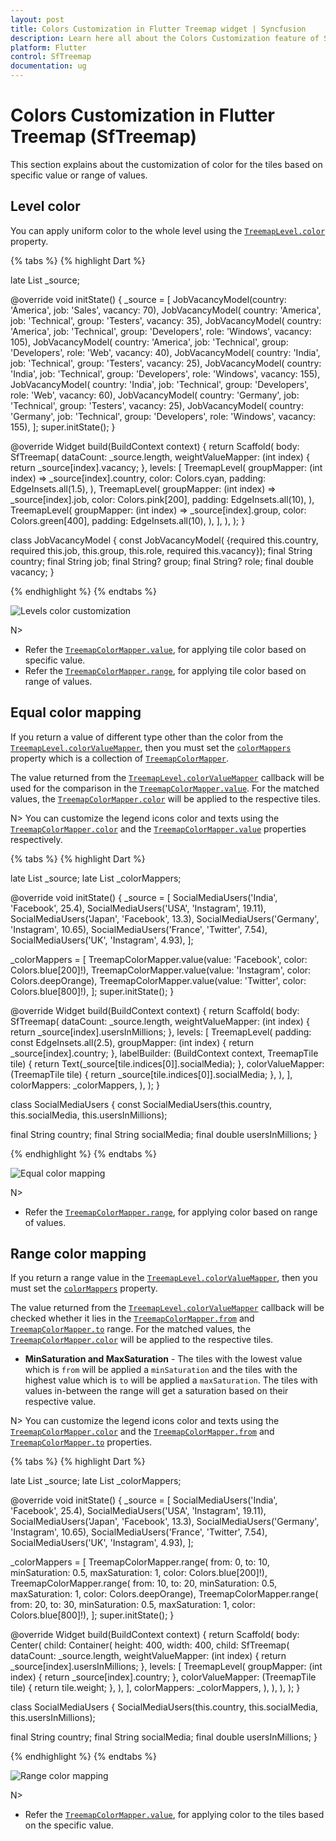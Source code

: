 ```yaml
---
layout: post
title: Colors Customization in Flutter Treemap widget | Syncfusion
description: Learn here all about the Colors Customization feature of Syncfusion Flutter Treemap (SfTreemap) widget and more. 
platform: Flutter
control: SfTreemap
documentation: ug
---
```


# Colors Customization in Flutter Treemap (SfTreemap)

This section explains about the customization of color for the tiles based on specific value or range of values.

## Level color

You can apply uniform color to the whole level using the [`TreemapLevel.color`](https://pub.dev/documentation/syncfusion_flutter_treemap/latest/treemap/TreemapLevel/color.html) property.

{% tabs %}
{% highlight Dart %}

late List<JobVacancyModel> _source;

@override
void initState() {
  _source = <JobVacancyModel>[
      JobVacancyModel(country: 'America', job: 'Sales', vacancy: 70),
      JobVacancyModel(
          country: 'America', job: 'Technical', group: 'Testers', vacancy: 35),
      JobVacancyModel(
          country: 'America',
          job: 'Technical',
          group: 'Developers',
          role: 'Windows',
          vacancy: 105),
      JobVacancyModel(
          country: 'America',
          job: 'Technical',
          group: 'Developers',
          role: 'Web',
          vacancy: 40),
      JobVacancyModel(
          country: 'India', job: 'Technical', group: 'Testers', vacancy: 25),
      JobVacancyModel(
          country: 'India',
          job: 'Technical',
          group: 'Developers',
          role: 'Windows',
          vacancy: 155),
      JobVacancyModel(
          country: 'India',
          job: 'Technical',
          group: 'Developers',
          role: 'Web',
          vacancy: 60),
      JobVacancyModel(
          country: 'Germany', job: 'Technical', group: 'Testers', vacancy: 25),
      JobVacancyModel(
          country: 'Germany',
          job: 'Technical',
          group: 'Developers',
          role: 'Windows',
          vacancy: 155),
   ];
   super.initState();
}

@override
  Widget build(BuildContext context) {
    return Scaffold(
       body: SfTreemap(
          dataCount: _source.length,
          weightValueMapper: (int index) {
            return _source[index].vacancy;
          },
          levels: [
            TreemapLevel(
              groupMapper: (int index) => _source[index].country,
              color: Colors.cyan,
              padding: EdgeInsets.all(1.5),
            ),
            TreemapLevel(
              groupMapper: (int index) => _source[index].job,
              color: Colors.pink[200],
              padding: EdgeInsets.all(10),
            ),
            TreemapLevel(
              groupMapper: (int index) => _source[index].group,
              color: Colors.green[400],
              padding: EdgeInsets.all(10),
            ),
          ],
       ),
   );
}

class JobVacancyModel {
  const JobVacancyModel(
      {required this.country,
      required this.job,
      this.group,
      this.role,
      required this.vacancy});
  final String country;
  final String job;
  final String? group;
  final String? role;
  final double vacancy;
}

{% endhighlight %}
{% endtabs %}

![Levels color customization](images/colors/levels-color.png)

N>
* Refer the [`TreemapColorMapper.value`](https://pub.dev/documentation/syncfusion_flutter_treemap/latest/treemap/TreemapColorMapper/TreemapColorMapper.value.html), for applying tile color based on specific value.
* Refer the [`TreemapColorMapper.range`](https://pub.dev/documentation/syncfusion_flutter_treemap/latest/treemap/TreemapColorMapper/TreemapColorMapper.range.html), for applying tile color based on range of values.

## Equal color mapping

If you return a value of different type other than the color from the [`TreemapLevel.colorValueMapper`](https://pub.dev/documentation/syncfusion_flutter_treemap/latest/treemap/TreemapLevel/colorValueMapper.html), then you must set the [`colorMappers`](https://pub.dev/documentation/syncfusion_flutter_treemap/latest/treemap/SfTreemap/colorMappers.html) property which is a collection of [`TreemapColorMapper`](https://pub.dev/documentation/syncfusion_flutter_treemap/latest/treemap/TreemapColorMapper-class.html).

The value returned from the [`TreemapLevel.colorValueMapper`](https://pub.dev/documentation/syncfusion_flutter_treemap/latest/treemap/TreemapLevel/colorValueMapper.html) callback will be used for the comparison in the [`TreemapColorMapper.value`](https://pub.dev/documentation/syncfusion_flutter_treemap/latest/treemap/TreemapColorMapper/TreemapColorMapper.value.html). For the matched values, the [`TreemapColorMapper.color`](https://pub.dev/documentation/syncfusion_flutter_treemap/latest/treemap/TreemapColorMapper/color.html) will be applied to the respective tiles.

N> You can customize the legend icons color and texts using the [`TreemapColorMapper.color`](https://pub.dev/documentation/syncfusion_flutter_treemap/latest/treemap/TreemapColorMapper/color.html) and the [`TreemapColorMapper.value`](https://pub.dev/documentation/syncfusion_flutter_treemap/latest/treemap/TreemapColorMapper/TreemapColorMapper.value.html) properties respectively.

{% tabs %}
{% highlight Dart %}

late List<SocialMediaUsers> _source;
late List<TreemapColorMapper> _colorMappers;

@override
void initState() {
   _source = <SocialMediaUsers>[
      SocialMediaUsers('India', 'Facebook', 25.4),
      SocialMediaUsers('USA', 'Instagram', 19.11),
      SocialMediaUsers('Japan', 'Facebook', 13.3),
      SocialMediaUsers('Germany', 'Instagram', 10.65),
      SocialMediaUsers('France', 'Twitter', 7.54),
      SocialMediaUsers('UK', 'Instagram', 4.93),
   ];

   _colorMappers = <TreemapColorMapper>[
      TreemapColorMapper.value(value: 'Facebook', color: Colors.blue[200]!),
      TreemapColorMapper.value(value: 'Instagram', color: Colors.deepOrange),
      TreemapColorMapper.value(value: 'Twitter', color: Colors.blue[800]!),
    ];
   super.initState();
}

@override
Widget build(BuildContext context) {
  return Scaffold(
     body: SfTreemap(
        dataCount: _source.length,
        weightValueMapper: (int index) {
          return _source[index].usersInMillions;
        },
        levels: [
          TreemapLevel(
            padding: const EdgeInsets.all(2.5),
            groupMapper: (int index) {
              return _source[index].country;
            },
            labelBuilder: (BuildContext context, TreemapTile tile) {
              return Text(_source[tile.indices[0]].socialMedia);
            },
            colorValueMapper: (TreemapTile tile) {
              return _source[tile.indices[0]].socialMedia;
            },
          ),
        ],
        colorMappers: _colorMappers,
      ),
   );
}

class SocialMediaUsers {
  const SocialMediaUsers(this.country, this.socialMedia, this.usersInMillions);

  final String country;
  final String socialMedia;
  final double usersInMillions;
}

{% endhighlight %}
{% endtabs %}

![Equal color mapping](images/colors/equal-color-mapping.png)

N>
* Refer the [`TreemapColorMapper.range`](https://pub.dev/documentation/syncfusion_flutter_treemap/latest/treemap/TreemapColorMapper/TreemapColorMapper.range.html), for applying color based on range of values.

## Range color mapping

If you return a range value in the [`TreemapLevel.colorValueMapper`](https://pub.dev/documentation/syncfusion_flutter_treemap/latest/treemap/TreemapLevel/colorValueMapper.html), then you must set the [`colorMappers`](https://pub.dev/documentation/syncfusion_flutter_treemap/latest/treemap/SfTreemap/colorMappers.html) property.

The value returned from the [`TreemapLevel.colorValueMapper`](https://pub.dev/documentation/syncfusion_flutter_treemap/latest/treemap/TreemapLevel/colorValueMapper.html) callback will be checked whether it lies in the [`TreemapColorMapper.from`](https://pub.dev/documentation/syncfusion_flutter_treemap/latest/treemap/TreemapColorMapper/from.html) and [`TreemapColorMapper.to`](https://pub.dev/documentation/syncfusion_flutter_treemap/latest/treemap/TreemapColorMapper/to.html) range. For the matched values, the [`TreemapColorMapper.color`](https://pub.dev/documentation/syncfusion_flutter_treemap/latest/treemap/TreemapColorMapper/color.html) will be applied to the respective tiles.

* **MinSaturation and MaxSaturation** - The tiles with the lowest value which is `from` will be applied a `minSaturation` and the tiles with the highest value which is `to` will be applied a `maxSaturation`. The tiles with values in-between the range will get a saturation based on their respective value.

N> You can customize the legend icons color and texts using the [`TreemapColorMapper.color`](https://pub.dev/documentation/syncfusion_flutter_treemap/latest/treemap/TreemapColorMapper/color.html) and the [`TreemapColorMapper.from`](https://pub.dev/documentation/syncfusion_flutter_treemap/latest/treemap/TreemapColorMapper/from.html) and [`TreemapColorMapper.to`](https://pub.dev/documentation/syncfusion_flutter_treemap/latest/treemap/TreemapColorMapper/to.html) properties.

{% tabs %}
{% highlight Dart %}

late List<SocialMediaUsers> _source;
late List<TreemapColorMapper> _colorMappers;

@override
void initState() {
   _source = <SocialMediaUsers>[
      SocialMediaUsers('India', 'Facebook', 25.4),
      SocialMediaUsers('USA', 'Instagram', 19.11),
      SocialMediaUsers('Japan', 'Facebook', 13.3),
      SocialMediaUsers('Germany', 'Instagram', 10.65),
      SocialMediaUsers('France', 'Twitter', 7.54),
      SocialMediaUsers('UK', 'Instagram', 4.93),
   ];

   _colorMappers = <TreemapColorMapper>[
      TreemapColorMapper.range(
          from: 0,
          to: 10,
          minSaturation: 0.5,
          maxSaturation: 1,
          color: Colors.blue[200]!),
      TreemapColorMapper.range(
          from: 10,
          to: 20,
          minSaturation: 0.5,
          maxSaturation: 1,
          color: Colors.deepOrange),
      TreemapColorMapper.range(
          from: 20,
          to: 30,
          minSaturation: 0.5,
          maxSaturation: 1,
          color: Colors.blue[800]!),
   ];
   super.initState();
}

@override
Widget build(BuildContext context) {
  return Scaffold(
      body: Center(
        child: Container(
          height: 400,
          width: 400,
          child: SfTreemap(
            dataCount: _source.length,
            weightValueMapper: (int index) {
              return _source[index].usersInMillions;
            },
            levels: [
              TreemapLevel(
                groupMapper: (int index) {
                  return _source[index].country;
                },
                colorValueMapper: (TreemapTile tile) {
                  return tile.weight;
                },
              ),
            ],
            colorMappers: _colorMappers,
          ),
        ),
      ),
   );
}

class SocialMediaUsers {
  SocialMediaUsers(this.country, this.socialMedia, this.usersInMillions);

  final String country;
  final String socialMedia;
  final double usersInMillions;
}

{% endhighlight %}
{% endtabs %}

![Range color mapping](images/colors/range-color-mapping.png)

N>
* Refer the [`TreemapColorMapper.value`](https://pub.dev/documentation/syncfusion_flutter_treemap/latest/treemap/TreemapColorMapper/TreemapColorMapper.value.html), for applying color to the tiles based on the specific value.
